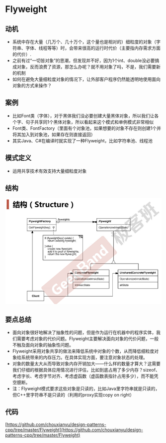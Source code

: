 # Flyweight

## 动机

* 系统中存在大量（几万个、几十万个，这个量也是相对的）细粒度的对象（字符串、字体、线程等等）时，会带来很高的运行时代价（主要指内存需求方面的代价）.
* 之前有过“一切皆对象”的思潮，但发现并不好，因为1个int、double没必要搞成对象，反而浪费了资源，那怎么办呢？就不用对象了吗，不是，我们需要新的机制
* 如何在避免大量细粒度对象的情况下，让外部客户程序仍然能透明地使用面向对象的方式来操作？

## 案例

* 比如Font类（字体），对于黑体我们没必要创建大量黑体对象，所以我们让各个字、句子共享同1个黑体对象，所以看起来这个模式和单例模式非常相似
* Font类、FontFactory（里面有个对象池，如果想要的对象不存在则创建1个并将其加入到对象池，如果存在则直接返回）
* 其实Java、C#在编译时就实现了一种Flyweight，比如字符串池、线程池

## 模式定义

* 运用共享技术有效支持大量细粒度对象

## 结构

![](./images/Flyweight.png)

## 要点总结

* 面向对象很好地解决了抽象性的问题，但是作为运行在机器中的程序实体，我们需要考虑对象的代价问题。Flyweight主要解决面向对象的代价问题，一般不触及面向对象的抽象性问题。
* Flyweight采用对象共享的做法来降低系统中对象的个数，从而降低细粒度对象给系统带来的内存压力。在具体实现方面，要注意对象状态的处理。
* 对象的数量太大从而导致对象内存开销加大——什么样的数量才算大？这需要我们仔细的根据具体应用情况进行评估，比如到底占用了多少内存？sizeof、考虑字长、考虑字节对齐、考虑虚函数（虚函数表指针占用多少），而不能凭空臆断。
* 注：Flyweight模式要求这些对象是只读的，比如Java里字符串就是只读的，但C++里字符串不是只读的（利用的proxy实现copy on right）

## 代码

[https://github.com/chouxianyu/design-patterns-cpp/tree/master/Flyweight](https://github.com/chouxianyu/design-patterns-cpp/tree/master/Flyweight)
